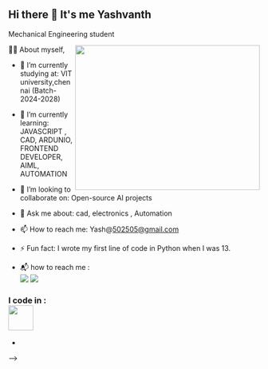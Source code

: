 ## Hi there 👋  It's me Yashvanth

Mechanical Engineering student 

<img align="right" width="370" height="290" src="https://www.mkgifs.com/wp-content/uploads/2023/05/Onigiri-Zoro-GIF.gif">

👨‍💻 About myself,
- 🔭 I’m currently studying at: VIT university,chennai (Batch-2024-2028)
- 🌱 I’m currently learning: JAVASCRIPT , CAD, ARDUNIO, FRONTEND DEVELOPER, AIML, AUTOMATION
- 👯 I’m looking to collaborate on: Open-source AI projects
- 💬 Ask me about: cad, electronics , Automation
- 📫 How to reach me: Yash@502505@gmail.com
- ⚡ Fun fact: I wrote my first line of code in Python when I was 13.

- 📬 how to reach me : <br  /> <img src="https://img.shields.io/badge/Gmail-D14836?style=for-the-badge&logo=gmail&logoColor=white" /> <img 
 src="https://img.shields.io/badge/LinkedIn-0077B5?style=for-the-badge&logo=linkedin&logoColor=white"/> 

### I code in :<br /> <img height ="50" width="50" src="https://img.icons8.com/?size=100&id=13441&format=png&color=000000"/>
 
-    
  
  

-->
